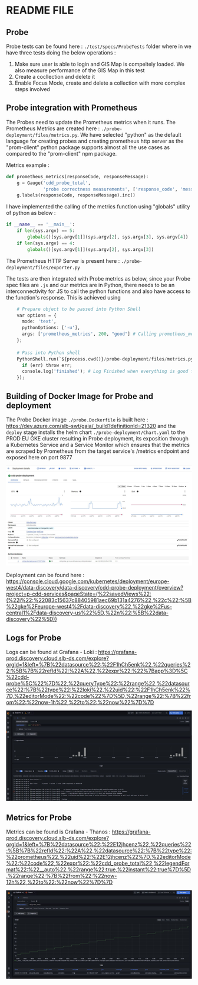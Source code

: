 # README FILE

## Probe

Probe tests can be found here : `./test/specs/ProbeTests` folder where in we have three tests doing the below operations :

1. Make sure user is able to login and GIS Map is compeltely loaded. We also measure performance of the GIS Map in this test
2. Create a cocllection and delete it
3. Enable Focus Mode, create and delete a collection with more complex steps involved

## Probe integration with Prometheus

The Probes need to update the Prometheus metrics when it runs. The Prometheus Metrics are created here : `./probe-deployment/files/metrics.py`. We have selected "python" as the default language for creating probes and creating prometheus http server as the "prom-client" python package supports almost all the use cases as compared to the "prom-client" npm package.

Metrics example :

```py
def prometheus_metrics(responseCode, responseMessage):
    g = Gauge('cdd_probe_total',
              'probe correctness measurements', ['response_code', 'message'],  multiprocess_mode='livesum', registry=CollectorRegistry())
    g.labels(responseCode, responseMessage).inc()
```

I have implemented the calling of the metrics function using "globals" utility of python as below :

```py
if __name__ == '__main__':
    if len(sys.argv) == 5:
        globals()[sys.argv[1]](sys.argv[2], sys.argv[3], sys.argv[4])
    if len(sys.argv) == 4:
        globals()[sys.argv[1]](sys.argv[2], sys.argv[3])
```

The Prometheus HTTP Server is present here : `./probe-deployment/files/exporter.py`

The tests are then integrated with Probe metrics as below, since your Probe spec files are `.js` and our metrics are in Python, there needs to be an interconnectivity for JS to call the python functions and also have access to the function's response. This is achieved using

```py
    # Prepare object to be passed into Python Shell
    var options = {
      mode: 'text',
      pythonOptions: ['-u'],
      args: ['prometheus_metrics', 200, "good"] # Calling prometheus_metrics function and passing "200" as the response code with "good" as the response message
    };

    # Pass into Python shell
    PythonShell.run(`${process.cwd()}/probe-deployment/files/metrics.py`, options, function (err) {
      if (err) throw err;
      console.log('finished'); # Log Finished when everything is good from metrics.py file else log err
    });
```

## Building of Docker Image for Probe and deployment

The Probe Docker image `./probe.Dockerfile` is built here : <https://dev.azure.com/slb-swt/gaia/_build?definitionId=21320> and the `deploy` stage installs the helm chart `./probe-deployment/Chart.yaml` to the PROD EU GKE cluster resulting in Probe deployment, its exposition through a Kubernetes Service and a Service Monitor which ensures that the metrics are scraped by Prometheus from the target service's /metrics endpoint and exposed here on port 9877

![Image](./images/probe.JPG)

Deployment can be found here : <https://console.cloud.google.com/kubernetes/deployment/europe-west4/data-discovery/data-discovery/cdd-probe-deployment/overview?project=p-cdd-services&pageState=(%22savedViews%22:(%22i%22:%22083c15637c88405981aec69b131a4276%22,%22c%22:%5B%22gke%2Feurope-west4%2Fdata-discovery%22,%22gke%2Fus-central1%2Fdata-discovery-us%22%5D,%22n%22:%5B%22data-discovery%22%5D))>

## Logs for Probe

Logs can be found at Grafana - Loki : <https://grafana-prod.discovery.cloud.slb-ds.com/explore?orgId=1&left=%7B%22datasource%22:%22F1hCh5enk%22,%22queries%22:%5B%7B%22refId%22:%22A%22,%22expr%22:%22%7Bapp%3D%5C%22cdd-probe%5C%22%7D%22,%22queryType%22:%22range%22,%22datasource%22:%7B%22type%22:%22loki%22,%22uid%22:%22F1hCh5enk%22%7D,%22editorMode%22:%22code%22%7D%5D,%22range%22:%7B%22from%22:%22now-1h%22,%22to%22:%22now%22%7D%7D>

![Image](./images/logs.JPG)

## Metrics for Probe

Metrics can be found is Grafana - Thanos : <https://grafana-prod.discovery.cloud.slb-ds.com/explore?orgId=1&left=%7B%22datasource%22:%22E12jhcenz%22,%22queries%22:%5B%7B%22refId%22:%22A%22,%22datasource%22:%7B%22type%22:%22prometheus%22,%22uid%22:%22E12jhcenz%22%7D,%22editorMode%22:%22code%22,%22expr%22:%22cdd_probe_total%22,%22legendFormat%22:%22__auto%22,%22range%22:true,%22instant%22:true%7D%5D,%22range%22:%7B%22from%22:%22now-12h%22,%22to%22:%22now%22%7D%7D>

![Image](./images/metrics.JPG)
